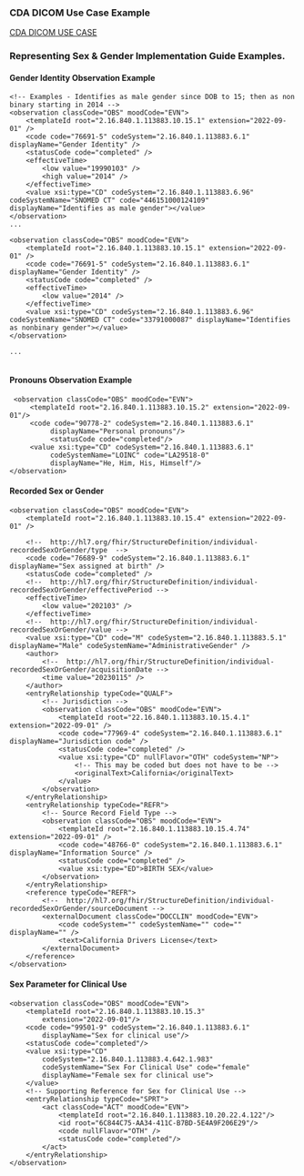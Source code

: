 <!-- Updates based on Jira tickets 
Date             Jira ticket        Updated by                   Comment
2023-8-18        OTHER-2706         Sean Muir                    Replaced SFCU with SPCU
2023-8-18        OTHER-2497         Sean Muir                    Updated CL Example    
2023-8-18        OTHER-2471         Sean Muir                    Update example per issue
2023-8-18        OTHER-2436         Sean Muir                    Updated CL Example  
2023-8-18        OTHER-2464         Sean Muir                    Update example per issue
2023-8-18        OTHER-2466         Sean Muir                    Update example per issue
2023-8-18        OTHER-2487         Sean Muir                    Update example per issue
-->

### CDA DICOM Use Case Example
[CDA DICOM USE CASE](cdadicom_use_case.html)

### Representing Sex & Gender Implementation Guide Examples.
#### Gender Identity Observation Example
```
<!-- Examples - Identifies as male gender since DOB to 15; then as non binary starting in 2014 -->
<observation classCode="OBS" moodCode="EVN">
    <templateId root="2.16.840.1.113883.10.15.1" extension="2022-09-01" />
    <code code="76691-5" codeSystem="2.16.840.1.113883.6.1" displayName="Gender Identity" />
    <statusCode code="completed" />
    <effectiveTime>
        <low value="19990103" />
        <high value="2014" />
    </effectiveTime>
    <value xsi:type="CD" codeSystem="2.16.840.1.113883.6.96" codeSystemName="SNOMED CT" code="446151000124109" displayName="Identifies as male gender"></value>
</observation>
...
  
<observation classCode="OBS" moodCode="EVN">
    <templateId root="2.16.840.1.113883.10.15.1" extension="2022-09-01" />
    <code code="76691-5" codeSystem="2.16.840.1.113883.6.1" displayName="Gender Identity" />
    <statusCode code="completed" />
    <effectiveTime>
        <low value="2014" />
    </effectiveTime>
    <value xsi:type="CD" codeSystem="2.16.840.1.113883.6.96" codeSystemName="SNOMED CT" code="33791000087" displayName="Identifies as nonbinary gender"></value>
</observation>

...
 
```
#### Pronouns Observation Example
```
 <observation classCode="OBS" moodCode="EVN">
     <templateId root="2.16.840.1.113883.10.15.2" extension="2022-09-01"/>
     <code code="90778-2" codeSystem="2.16.840.1.113883.6.1"
          displayName="Personal pronouns"/>
          <statusCode code="completed"/>
     <value xsi:type="CD" codeSystem="2.16.840.1.113883.6.1"
          codeSystemName="LOINC" code="LA29518-0"
          displayName="He, Him, His, Himself"/>
</observation>

```
#### Recorded Sex or Gender
```
<observation classCode="OBS" moodCode="EVN">
    <templateId root="2.16.840.1.113883.10.15.4" extension="2022-09-01" />
    
    <!--  http://hl7.org/fhir/StructureDefinition/individual-recordedSexOrGender/type  -->
    <code code="76689-9" codeSystem="2.16.840.1.113883.6.1" displayName="Sex assigned at birth" />
    <statusCode code="completed" />
    <!--  http://hl7.org/fhir/StructureDefinition/individual-recordedSexOrGender/effectivePeriod -->
    <effectiveTime>
        <low value="202103" />
    </effectiveTime>
    <!--  http://hl7.org/fhir/StructureDefinition/individual-recordedSexOrGender/value -->
    <value xsi:type="CD" code="M" codeSystem="2.16.840.1.113883.5.1" displayName="Male" codeSystemName="AdministrativeGender" />
    <author>
        <!--  http://hl7.org/fhir/StructureDefinition/individual-recordedSexOrGender/acquisitionDate -->
        <time value="20230115" />
    </author>
    <entryRelationship typeCode="QUALF">
        <!-- Jurisdiction -->
        <observation classCode="OBS" moodCode="EVN">
            <templateId root="22.16.840.1.113883.10.15.4.1" extension="2022-09-01" />
            <code code="77969-4" codeSystem="2.16.840.1.113883.6.1" displayName="Jurisdiction code" />
            <statusCode code="completed" />
            <value xsi:type="CD" nullFlavor="OTH" codeSystem="NP">
                <!-- This may be coded but does not have to be -->
                <originalText>California</originalText>
            </value>
        </observation>
    </entryRelationship>
    <entryRelationship typeCode="REFR">
        <!-- Source Record Field Type -->
        <observation classCode="OBS" moodCode="EVN">
            <templateId root="2.16.840.1.113883.10.15.4.74" extension="2022-09-01" />
            <code code="48766-0" codeSystem="2.16.840.1.113883.6.1" displayName="Information Source" />
            <statusCode code="completed" />
            <value xsi:type="ED">BIRTH SEX</value>
        </observation>
    </entryRelationship>
    <reference typeCode="REFR">
        <!--  http://hl7.org/fhir/StructureDefinition/individual-recordedSexOrGender/sourceDocument -->
        <externalDocument classCode="DOCCLIN" moodCode="EVN">
            <code codeSystem="" codeSystemName="" code="" displayName="" />
            <text>California Drivers License</text>
        </externalDocument>
    </reference>
</observation>
```
#### Sex Parameter for Clinical Use
```
<observation classCode="OBS" moodCode="EVN">
    <templateId root="2.16.840.1.113883.10.15.3"
        extension="2022-09-01"/>
    <code code="99501-9" codeSystem="2.16.840.1.113883.6.1"
        displayName="Sex for clinical use"/>
    <statusCode code="completed"/>
    <value xsi:type="CD"
        codeSystem="2.16.840.1.113883.4.642.1.983"
        codeSystemName="Sex For Clinical Use" code="female"
        displayName="Female sex for clinical use">
    </value>
    <!-- Supporting Reference for Sex for Clinical Use -->
    <entryRelationship typeCode="SPRT">
        <act classCode="ACT" moodCode="EVN">
            <templateId root="2.16.840.1.113883.10.20.22.4.122"/>
            <id root="6C844C75-AA34-411C-B7BD-5E4A9F206E29"/>
            <code nullFlavor="OTH" />
            <statusCode code="completed"/>
        </act>
    </entryRelationship>
</observation>

```




